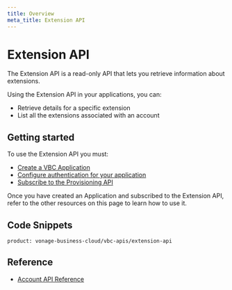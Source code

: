 ```yaml
---
title: Overview
meta_title: Extension API
---
```

# Extension API

The Extension API is a read-only API that lets you retrieve information about extensions.

Using the Extension API in your applications, you can:

* Retrieve details for a specific extension
* List all the extensions associated with an account

## Getting started

To use the Extension API you must:

* [Create a VBC Application](/vonage-business-cloud/vbc-apis/getting-started/create-application)
* [Configure authentication for your application](/vonage-business-cloud/vbc-apis/getting-started/authentication)
* [Subscribe to the Provisioning API](/vonage-business-cloud/vbc-apis/getting-started/subscribe-api)

Once you have created an Application and subscribed to the Extension API, refer to the other resources on this page to learn how to use it.


## Code Snippets

```code_snippet_list
product: vonage-business-cloud/vbc-apis/extension-api
```

## Reference

* [Account API Reference](/api/vonage-business-cloud/extension)
